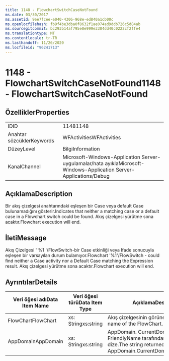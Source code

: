 ```yaml
---
title: 1148 - FlowchartSwitchCaseNotFound
ms.date: 03/30/2017
ms.assetid: 9ee7fcee-e040-4306-968e-ed840a1cb00c
ms.openlocfilehash: fb9f4be3dba0f8632f1ae074ad9ddb726c5d84ab
ms.sourcegitcommit: bc293b14af795e0e999e3304dd40c0222cf2ffe4
ms.translationtype: MT
ms.contentlocale: tr-TR
ms.lasthandoff: 11/26/2020
ms.locfileid: "96241713"
---
```

# <a name="1148---flowchartswitchcasenotfound"></a><span data-ttu-id="47def-102">1148 - FlowchartSwitchCaseNotFound</span><span class="sxs-lookup"><span data-stu-id="47def-102">1148 - FlowchartSwitchCaseNotFound</span></span>

## <a name="properties"></a><span data-ttu-id="47def-103">Özellikler</span><span class="sxs-lookup"><span data-stu-id="47def-103">Properties</span></span>  
  
|||  
|-|-|  
|<span data-ttu-id="47def-104">ID</span><span class="sxs-lookup"><span data-stu-id="47def-104">ID</span></span>|<span data-ttu-id="47def-105">1148</span><span class="sxs-lookup"><span data-stu-id="47def-105">1148</span></span>|  
|<span data-ttu-id="47def-106">Anahtar sözcükler</span><span class="sxs-lookup"><span data-stu-id="47def-106">Keywords</span></span>|<span data-ttu-id="47def-107">WFActivities</span><span class="sxs-lookup"><span data-stu-id="47def-107">WFActivities</span></span>|  
|<span data-ttu-id="47def-108">Düzey</span><span class="sxs-lookup"><span data-stu-id="47def-108">Level</span></span>|<span data-ttu-id="47def-109">Bilgi</span><span class="sxs-lookup"><span data-stu-id="47def-109">Information</span></span>|  
|<span data-ttu-id="47def-110">Kanal</span><span class="sxs-lookup"><span data-stu-id="47def-110">Channel</span></span>|<span data-ttu-id="47def-111">Microsoft-Windows-Application Server-uygulamalar/hata ayıkla</span><span class="sxs-lookup"><span data-stu-id="47def-111">Microsoft-Windows-Application Server-Applications/Debug</span></span>|  
  
## <a name="description"></a><span data-ttu-id="47def-112">Açıklama</span><span class="sxs-lookup"><span data-stu-id="47def-112">Description</span></span>  

 <span data-ttu-id="47def-113">Bir akış çizelgesi anahtarındaki eşleşen bir Case veya default Case bulunamadığını gösterir.</span><span class="sxs-lookup"><span data-stu-id="47def-113">Indicates that neither a matching case or a default case in a Flowchart switch could be found.</span></span> <span data-ttu-id="47def-114">Akış çizelgesi yürütme sona acaktır.</span><span class="sxs-lookup"><span data-stu-id="47def-114">Flowchart execution will end.</span></span>  
  
## <a name="message"></a><span data-ttu-id="47def-115">İleti</span><span class="sxs-lookup"><span data-stu-id="47def-115">Message</span></span>  

 <span data-ttu-id="47def-116">Akış Çizelgesi ' %1 '/FlowSwitch-bir Case etkinliği veya Ifade sonucuyla eşleşen bir varsayılan durum bulamıyor.</span><span class="sxs-lookup"><span data-stu-id="47def-116">Flowchart '%1'/FlowSwitch - could find neither a Case activity nor a Default Case matching the Expression result.</span></span> <span data-ttu-id="47def-117">Akış çizelgesi yürütme sona acaktır.</span><span class="sxs-lookup"><span data-stu-id="47def-117">Flowchart execution will end.</span></span>  
  
## <a name="details"></a><span data-ttu-id="47def-118">Ayrıntılar</span><span class="sxs-lookup"><span data-stu-id="47def-118">Details</span></span>  
  
|<span data-ttu-id="47def-119">Veri öğesi adı</span><span class="sxs-lookup"><span data-stu-id="47def-119">Data Item Name</span></span>|<span data-ttu-id="47def-120">Veri öğesi türü</span><span class="sxs-lookup"><span data-stu-id="47def-120">Data Item Type</span></span>|<span data-ttu-id="47def-121">Açıklama</span><span class="sxs-lookup"><span data-stu-id="47def-121">Description</span></span>|  
|--------------------|--------------------|-----------------|  
|<span data-ttu-id="47def-122">FlowChart</span><span class="sxs-lookup"><span data-stu-id="47def-122">FlowChart</span></span>|<span data-ttu-id="47def-123">xs: String</span><span class="sxs-lookup"><span data-stu-id="47def-123">xs:string</span></span>|<span data-ttu-id="47def-124">Akış çizelgesinin görünen adı.</span><span class="sxs-lookup"><span data-stu-id="47def-124">The display name of the FlowChart.</span></span>|  
|<span data-ttu-id="47def-125">AppDomain</span><span class="sxs-lookup"><span data-stu-id="47def-125">AppDomain</span></span>|<span data-ttu-id="47def-126">xs: String</span><span class="sxs-lookup"><span data-stu-id="47def-126">xs:string</span></span>|<span data-ttu-id="47def-127">AppDomain. CurrentDomain. FriendlyName tarafından döndürülen dize.</span><span class="sxs-lookup"><span data-stu-id="47def-127">The string returned by AppDomain.CurrentDomain.FriendlyName.</span></span>|

